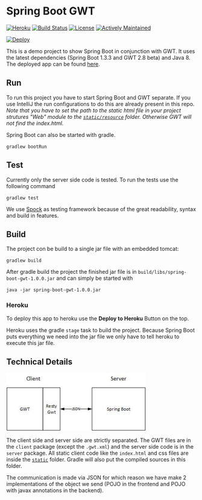 # Spring Boot GWT

[![Heroku](http://heroku-badge.herokuapp.com/?app=spring-boot-gwt&style=flat)](https://spring-boot-gwt.herokuapp.com/)
[![Build Status](https://img.shields.io/travis/feedm3/spring-boot-gwt.svg?style=flat-square)](https://travis-ci.org/feedm3/spring-boot-gwt)
[![License](http://img.shields.io/:license-mit-blue.svg?style=flat-square)](http://badges.mit-license.org)
[![Actively Maintained](https://img.shields.io/badge/Actively%20Maintained-%E2%9C%94-brightgreen.svg?style=flat-square)](https://img.shields.io/badge/Actively%20Maintained-%E2%9C%94-brightgreen.svg?style=flat-square)

[![Deploy](https://www.herokucdn.com/deploy/button.svg)](https://heroku.com/deploy?template=https://github.com/feedm3/spring-boot-gwt/blob/master)

This is a demo project to show Spring Boot in conjunction with GWT. It uses the latest dependencies
(Spring Boot 1.3.3 and GWT 2.8 beta) and Java 8. The deployed app can be found [here](https://spring-boot-gwt.herokuapp.com/).

## Run

To run this project you have to start Spring Boot and GWT separate. If you use IntelliJ the run configurations
to do this are already present in this repo. _Note that you have to set the path to the static html file in your project strutures "Web" module to the [`static/resource`](src/main/resources/static) folder. Otherwise GWT will not find the index.html._

Spring Boot can also be started with gradle.

```
gradlew bootRun
```

## Test

Currently only the server side code is tested. To run the tests use the following command

```
gradlew test
```

We use [Spock](https://github.com/spockframework/spock) as testing framework because of the great
readability, syntax and build in features.

## Build

The project con be build to a single jar file with an embedded tomcat:

```
gradlew build
```

After gradle build the project the finished jar file is in `build/libs/spring-boot-gwt-1.0.0.jar`
and can simply be started with

```
java -jar spring-boot-gwt-1.0.0.jar
```

### Heroku

To deploy this app to heroku use the __Deploy to Heroku__ Button on the top.

Heroku uses the gradle `stage` task to build the project. Because Spring Boot puts everything we
need into the jar file we only have to tell heroku to execute this jar file.

## Technical Details

![Architecture](docs/architecture.jpg)

The client side and server side are strictly separated. The GWT files are in the `client` package
(except the `.gwt.xml`) and the server side code is in the `server` package. All static client code
like the `index.html` and css files are inside the [`static`](src/main/resources/static) folder. Gradle
will also put the compiled sources in this folder.

The communication is made via JSON for which reason we have make 2 implementations of the object we
send (POJO in the frontend and POJO with javax annotations in the backend).